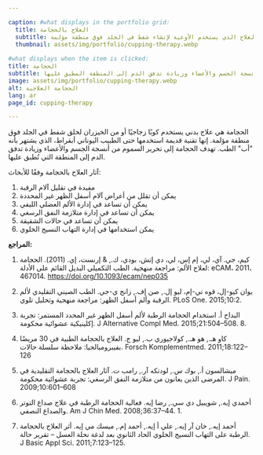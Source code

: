 ```yaml
---

caption: #what displays in the portfolio grid:
  title: العلاج بالحجامة
  subtitle: العلاج الذي يستخدم الأوعية لإنشاء شفط في الجلد فوق منطقة مؤلمة.
  thumbnail: assets/img/portfolio/cupping-therapy.webp
  
#what displays when the item is clicked:
title: الحجامة
subtitle: العلاج بالحجامة هو علاج جسدي يستخدم كأساً زجاجية أو من الخيزران لخلق شفط في الجلد فوق المنطقة المؤلمة [1]. هذه تقنية قديمة كان يستخدمها حتى الطبيب اليوناني أبقراط، الذي يُشار إليه عادةً بـ "أب" الطب. الهدف منها هو تحرير السموم من أنسجة الجسم والأعضاء وزيادة تدفق الدم إلى المنطقة المطبق عليها.
image: assets/img/portfolio/cupping-therapy.webp
alt: الحجامة العلاجية
lang: ar
page_id: cupping-therapy

---
```

الحجامة هي علاج بدني يستخدم كوبًا زجاجيًا أو من الخيزران لخلق شفط في الجلد فوق منطقة مؤلمة. إنها تقنية قديمة استخدمها حتى الطبيب اليوناني أبقراط، الذي يشتهر بأنه "أب" الطب. تهدف الحجامة إلى تحرير السموم من أنسجة الجسم والأعضاء وزيادة تدفق الدم إلى المنطقة التي تُطبق عليها.

آثار العلاج بالحجامة وفقًا للأبحاث:
1. مفيدة في تقليل آلام الرقبة
2. يمكن أن تقلل من أعراض آلام أسفل الظهر غير المحددة
3. يمكن أن تساعد في إدارة الألم العضلي الليفي
4. يمكن أن تساعد في إدارة متلازمة النفق الرسغي
5. يمكن أن تساعد في حالات الشقيقة
6. يمكن استخدامها في إدارة التهاب النسيج الخلوي

**المراجع:**
1. كيم، جي. آي، لي، إم إس، لي، دي إتش، بودي، ك., & إرنست، إي. (2011). الحجامة لعلاج الألم: مراجعة منهجية. الطب التكميلي البديل القائم على الأدلة: eCAM، 2011، 467014. https://doi.org/10.1093/ecam/nep035

2. يوان كيو-إل، قوه تي-إم، ليو إل., صن إف., زانج ي-جي. الطب الصيني التقليدي لألم الرقبة وألم أسفل الظهر: مراجعة منهجية وتحليل تلوي. PLoS One. 2015;10:2.

3. البداح أ. استخدام الحجامة الرطبة لألم أسفل الظهر غير المحدد المستمر: تجربة إكلينيكية عشوائية محكومة. J Alternative Compl Med. 2015;21:504–508. 8.

4. كاو هـ., هو هـ., كولاجيوري ب., ليو ج. العلاج بالحجامة الطبية في 30 مريضًا بفيبروميالجيا: ملاحظة سلسلة حالات. Forsch Komplementmed. 2011;18:122–126

5. ميشالسون أ., بوك س., لودتكه آر., رامب ت. آثار العلاج بالحجامة التقليدية في المرضى الذين يعانون من متلازمة النفق الرسغي: تجربة عشوائية محكومة. J Pain. 2009;10:601–608

6. أحمدي إيه., شويبيل دي سي., رضا إيه. فعالية الحجامة الرطبة في علاج صداع التوتر والصداع النصفي. Am J Chin Med. 2008;36:37–44. 1.

7. أحمد إيه., خان آر إيه., علي أ إيه., أحمد إم., ميسك مي إيه. أثر العلاج بالحجامة الرطبة على التهاب النسيج الخلوي الحاد الثانوي بعد لدغة نحلة العسل – تقرير حالة. J Basic Appl Sci. 2011;7:123–125.